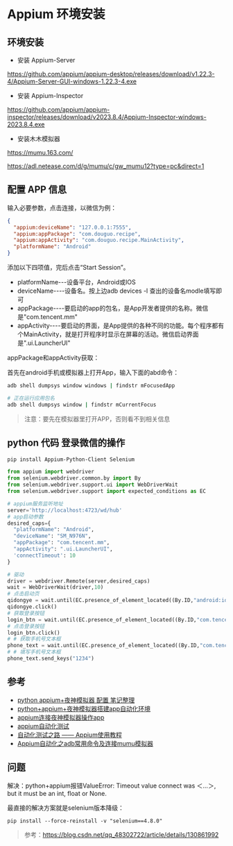# Appium 环境安装

## 环境安装

- 安装 Appium-Server

https://github.com/appium/appium-desktop/releases/download/v1.22.3-4/Appium-Server-GUI-windows-1.22.3-4.exe

- 安装 Appium-Inspector

https://github.com/appium/appium-inspector/releases/download/v2023.8.4/Appium-Inspector-windows-2023.8.4.exe

- 安装木木模拟器

https://mumu.163.com/

https://adl.netease.com/d/g/mumu/c/gw_mumu12?type=pc&direct=1


## 配置 APP 信息

输入必要参数，点击连接，以微信为例：


```json
{
  "appium:deviceName": "127.0.0.1:7555",
  "appium:appPackage": "com.douguo.recipe",
  "appium:appActivity": "com.douguo.recipe.MainActivity",
  "platformName": "Android"
}
```

添加以下四项值，完后点击“Start Session”。

- platformName---设备平台，Android或IOS
- deviceName----设备名。按上边adb devices -l 查出的设备名modle填写即可
- appPackage----要启动的app的包名，是App开发者提供的名称。微信是"com.tencent.mm"
- appActivity----要启动的界面，是App提供的各种不同的功能。每个程序都有个MainActivity，就是打开程序时显示在屏幕的活动。微信启动界面是".ui.LauncherUI"


appPackage和appActivity获取：

首先在android手机或模拟器上打开App，输入下面的abd命令：

```sh
adb shell dumpsys window windows | findstr mFocusedApp

# 正在运行应用包名
adb shell dumpsys window | findstr mCurrentFocus
```

> 注意：要先在模拟器里打开APP，否则看不到相关信息


## python 代码 登录微信的操作


```sh
pip install Appium-Python-Client Selenium
```

```py
from appium import webdriver
from selenium.webdriver.common.by import By
from selenium.webdriver.support.ui import WebDriverWait
from selenium.webdriver.support import expected_conditions as EC

# appium服务监听地址
server='http://localhost:4723/wd/hub'
# app启动参数
desired_caps={
  "platformName": "Android",
  "deviceName": "SM_N976N",
  "appPackage": "com.tencent.mm",
  "appActivity": ".ui.LauncherUI",
  'connectTimeout': 10
}

# 驱动
driver = webdriver.Remote(server,desired_caps)
wait = WebDriverWait(driver,10)
# 点击启动页
qidongye = wait.until(EC.presence_of_element_located((By.ID,"android:id/content")))
qidongye.click()
# 获取登录按钮
login_btn = wait.until(EC.presence_of_element_located((By.ID,"com.tencent.mm:id/j_9")))
# 点击登录按钮
login_btn.click()
# # 获取手机号文本框
phone_text = wait.until(EC.presence_of_element_located((By.ID,"com.tencent.mm:id/cd7")))
# # 填写手机号文本框
phone_text.send_keys("1234")
```


## 参考

- [python appium+夜神模拟器 配置 笔记整理](https://blog.csdn.net/m0_58780961/article/details/121377230?utm_medium=distribute.pc_relevant.none-task-blog-2~default~baidujs_baidulandingword~default-0-121377230-blog-129801887.235^v38^pc_relevant_anti_t3_base&spm=1001.2101.3001.4242.1&utm_relevant_index=1)
- [python+appium+夜神模拟器搭建app自动化环境](https://blog.csdn.net/weixin_58694594/article/details/129801887)
- [appium连接夜神模拟器操作app](https://blog.51cto.com/u_15354476/5342062)
- [appium自动化测试](https://www.jianshu.com/p/a80e1d35be10)
- [自动化测试之路 —— Appium使用教程](https://blog.csdn.net/weixin_38306507/article/details/126464298)
- [Appium自动化之adb常用命令及连接mumu模拟器](https://www.ngui.cc/el/3058312.html?action=onClick)


## 问题

解决：python+appium报错ValueError: Timeout value connect was ＜...＞, but it must be an int, float or None.

最直接的解决方案就是selenium版本降级：
```
pip install --force-reinstall -v "selenium==4.8.0"
```

> 参考：https://blog.csdn.net/qq_48302722/article/details/130861992


